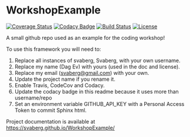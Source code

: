 # WorkshopExample

[![Coverage Status](https://codecov.io/gh/svaberg/WorkshopExample/branch/master/graph/badge.svg)](https://codecov.io/gh/Svaberg/WorkshopExample)
[![Codacy Badge](https://api.codacy.com/project/badge/Grade/2cfe371c7ff940519d851f123424e6d6)](https://www.codacy.com/app/svaberg/WorkshopExample?utm_source=github.com&amp;utm_medium=referral&amp;utm_content=svaberg/WorkshopExample&amp;utm_campaign=Badge_Grade)
[![Build Status](https://img.shields.io/travis/svaberg/WorkshopExample.svg)](https://travis-ci.org/svaberg/WorkshopExample)
[![License](http://img.shields.io/badge/license-MIT-blue.svg?style=flat)](https://github.com/svaberg/WorkshopExample/blob/master/LICENSE)

A small github repo used as an example for the coding workshop!

To use this framework you will need to:

1. Replace all instances of svaberg, Svaberg, with your own username.
2. Replace my name (Dag Ev) with yours (used in the doc and license).
3. Replace my email (svaberg@gmail.com) with your own.
3. Update the project name if you rename it.
4. Enable Travis, CodeCov and Codacy.
5. Update the codacy badge in this readme because it uses more than username/repo
6. Set an environment variable GITHUB_API_KEY with a Personal Access Token to commit Sphinx html.

Project documentation is available at https://svaberg.github.io/WorkshopExample/